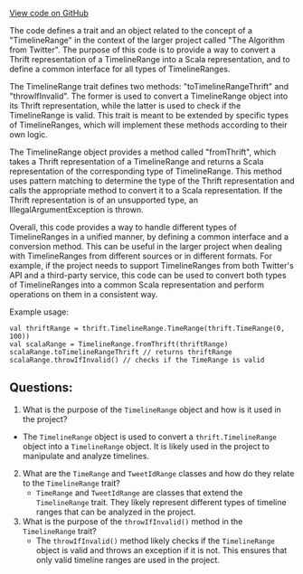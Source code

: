 [View code on GitHub](https://github.com/misbahsy/the-algorithm/timelineranker/common/src/main/scala/com/twitter/timelineranker/model/TimelineRange.scala)

The code defines a trait and an object related to the concept of a "TimelineRange" in the context of the larger project called "The Algorithm from Twitter". The purpose of this code is to provide a way to convert a Thrift representation of a TimelineRange into a Scala representation, and to define a common interface for all types of TimelineRanges.

The TimelineRange trait defines two methods: "toTimelineRangeThrift" and "throwIfInvalid". The former is used to convert a TimelineRange object into its Thrift representation, while the latter is used to check if the TimelineRange is valid. This trait is meant to be extended by specific types of TimelineRanges, which will implement these methods according to their own logic.

The TimelineRange object provides a method called "fromThrift", which takes a Thrift representation of a TimelineRange and returns a Scala representation of the corresponding type of TimelineRange. This method uses pattern matching to determine the type of the Thrift representation and calls the appropriate method to convert it to a Scala representation. If the Thrift representation is of an unsupported type, an IllegalArgumentException is thrown.

Overall, this code provides a way to handle different types of TimelineRanges in a unified manner, by defining a common interface and a conversion method. This can be useful in the larger project when dealing with TimelineRanges from different sources or in different formats. For example, if the project needs to support TimelineRanges from both Twitter's API and a third-party service, this code can be used to convert both types of TimelineRanges into a common Scala representation and perform operations on them in a consistent way. 

Example usage:

```
val thriftRange = thrift.TimelineRange.TimeRange(thrift.TimeRange(0, 100))
val scalaRange = TimelineRange.fromThrift(thriftRange)
scalaRange.toTimelineRangeThrift // returns thriftRange
scalaRange.throwIfInvalid() // checks if the TimeRange is valid
```
## Questions: 
 1. What is the purpose of the `TimelineRange` object and how is it used in the project?
   - The `TimelineRange` object is used to convert a `thrift.TimelineRange` object into a `TimelineRange` object. It is likely used in the project to manipulate and analyze timelines.
2. What are the `TimeRange` and `TweetIdRange` classes and how do they relate to the `TimelineRange` trait?
   - `TimeRange` and `TweetIdRange` are classes that extend the `TimelineRange` trait. They likely represent different types of timeline ranges that can be analyzed in the project.
3. What is the purpose of the `throwIfInvalid()` method in the `TimelineRange` trait?
   - The `throwIfInvalid()` method likely checks if the `TimelineRange` object is valid and throws an exception if it is not. This ensures that only valid timeline ranges are used in the project.